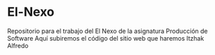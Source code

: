 # El-Nexo
Repositorio para el trabajo del El Nexo de la asignatura Producción de Software 
Aquí subiremos el código del sitio web que haremos
Itzhak
Alfredo
